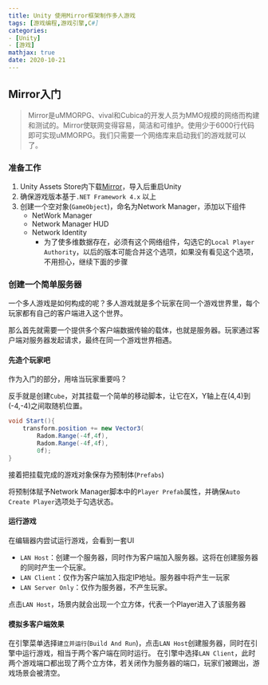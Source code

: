 ```yaml
---
title: Unity 使用Mirror框架制作多人游戏
tags: [游戏编程,游戏引擎,C#]
categories: 
- [Unity]
- [游戏]
mathjax: true
date: 2020-10-21
---
```


## Mirror入门

> Mirror是uMMORPG、vival和Cubica的开发人员为MMO规模的网络而构建和测试的。Mirror使联网变得容易，简洁和可维护。使用少于6000行代码即可实现uMMORPG。我们只需要一个网络库来启动我们的游戏就可以了。

### 准备工作

1. Unity Assets Store内下载[Mirror](https://assetstore.unity.com/packages/tools/network/mirror-129321)，导入后重启Unity
2. 确保游戏版本基于`.NET Framework 4.x` 以上 
3. 创建一个空对象(`GameObject`)，命名为Network Manager，添加以下组件
   - NetWork Manager
   - Network Manager HUD
   - Network Identity
     - 为了使多维数据存在，必须有这个网络组件，勾选它的`Local Player Authority`，以后的版本可能合并这个选项，如果没有看见这个选项，不用担心，继续下面的步骤

### 创建一个简单服务器

一个多人游戏是如何构成的呢？多人游戏就是多个玩家在同一个游戏世界里，每个玩家都有自己的客户端进入这个世界。

那么首先就需要一个提供多个客户端数据传输的载体，也就是服务器。玩家通过客户端对服务器发起请求，最终在同一个游戏世界相遇。



#### 先造个玩家吧

作为入门的部分，用啥当玩家重要吗？

反手就是创建`Cube`，对其挂载一个简单的移动脚本，让它在X，Y轴上在(4,4)到(-4,-4)之间取随机位置。

```c#
void Start(){
	transform.position += new Vector3(
		Radom.Range(-4f,4f),
		Radom.Range(-4f,4f),
		0f);
}
```

接着把挂载完成的游戏对象保存为预制体(`Prefabs`)

将预制体赋予Network Manager脚本中的`Player Prefab`属性，并确保`Auto Create Player`选项处于勾选状态。



#### 运行游戏

在编辑器内尝试运行游戏，会看到一套UI
- `LAN Host`：创建一个服务器，同时作为客户端加入服务器。这将在创建服务器的同时产生一个玩家。
- `LAN Client`：仅作为客户端加入指定IP地址。服务器中将产生一玩家
- `LAN Server Only`：仅作为服务器，不产生玩家。

点击`LAN Host`，场景内就会出现一个立方体，代表一个Player进入了该服务器



#### 模拟多客户端效果

在引擎菜单选择`建立并运行`(`Build And Run`)，点击`LAN Host`创建服务器，同时在引擎中运行游戏，相当于两个客户端在同时运行。
在引擎中选择`LAN Client`，此时两个游戏端口都出现了两个立方体，若关闭作为服务器的端口，玩家们被踢出，游戏场景会被清空。